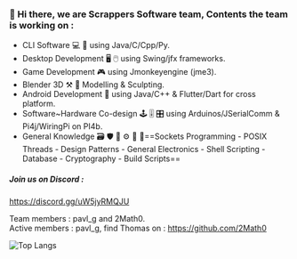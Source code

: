 ### 📌 Hi there, we are Scrappers Software team, Contents the team is working on : 

* CLI Software 💻 🔳 using Java/C/Cpp/Py.
* Desktop Development 🖥 🖱 using Swing/jfx frameworks.
* Game Development 🎮 using Jmonkeyengine (jme3).
* Blender 3D ⚒️ 🧰 Modelling & Sculpting.
* Android Development 📱 using Java/C++ & Flutter/Dart for cross platform.
* Software~Hardware Co-design 🕹 🎚 🎛 using Arduinos/JSerialComm & Pi4j/WiringPi on PI4b.
* General Knowledge 🗃 🛡 🔧 ⚙️ 🔋 🔌==Sockets Programming - POSIX Threads - Design Patterns - General Electronics - Shell Scripting - Database - Cryptography - Build Scripts==

##### Join us on Discord : 
https://discord.gg/uW5jyRMQJU

Team members : pavl_g and 2Math0. <br/>
Active members : pavl_g, find Thomas on : https://github.com/2Math0 <br/>

![Top Langs](https://github-readme-stats.vercel.app/api/top-langs/?username=Scrappers-glitch&layout=compact)

